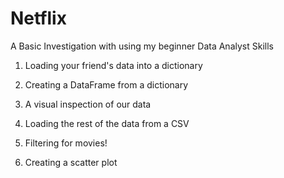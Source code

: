 # Netflix
A Basic Investigation with using my beginner Data Analyst Skills

1. Loading your friend's data into a dictionary

2. Creating a DataFrame from a dictionary 

3. A visual inspection of our data

4. Loading the rest of the data from a CSV

5. Filtering for movies!

6. Creating a scatter plot

